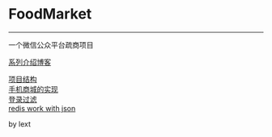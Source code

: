 # FoodMarket
------
一个微信公众平台疏商项目

[系列介绍博客](http://lext-7.github.io/categories/webshop-dev/)

[项目结构](http://lext-7.github.io/2016/03/03/项目结构/)  
[手机商城的实现](http://lext-7.github.io/2016/03/03/手机商城的实现/)   
[登录过滤](http://lext-7.github.io/2016/03/03/登录过滤/)  
[redis work with json](http://lext-7.github.io/2016/03/03/redis-work-with-json/)  


by lext
